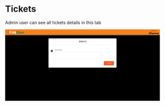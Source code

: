 # Tickets

Admin user can see all tickets details in this tab

![](../../.gitbook/assets/image%20%28102%29.png)

